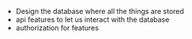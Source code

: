 - Design the database where all the things are stored
- api features to let us interact with the database
- authorization for features
